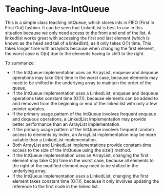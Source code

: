 # Teaching-Java-IntQueue
This is a simple class teaching IntQueue, which stores ints in FIFO (First In First Out) fashion. It can be seen that LinkedList is best to use in this situation because we only need access to the front and end of the list. A linkedlist works great with accessing the first and last element (which is known as the head and tail of a linkedlist), as it only takes O(1) time. This takes longer time with arraylists because when changing the first element, the worst case is O(n) due to the elements having to shift to the right. 

To summarize:
- If the IntQueue implementation uses an ArrayList, enqueue and dequeue operations may take O(n) time in the worst case, because elements may need to be shifted in the underlying array to maintain the order of the queue.
- If the IntQueue implementation uses a LinkedList, enqueue and dequeue operations take constant time (O(1)), because elements can be added to and removed from the beginning or end of the linked list with only a few pointer updates.
- If the primary usage pattern of the IntQueue involves frequent enqueue and dequeue operations, a LinkedList implementation may provide better performance than an ArrayList implementation.
- If the primary usage pattern of the IntQueue involves frequent random access to elements by index, an ArrayList implementation may be more suitable than a LinkedList implementation.
- Both ArrayList and LinkedList implementations provide constant-time access to the size of the IntQueue using the size() method.
- If the IntQueue implementation uses an ArrayList, changing the first element may take O(n) time in the worst case, because all elements to the right of the modified element may need to be shifted in the underlying array.
- If the IntQueue implementation uses a LinkedList, changing the first element takes constant time (O(1)), because it only involves updating the reference to the first node in the linked list.
